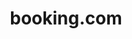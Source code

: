 ---
facebook: http://www.facebook.com/bookingcom
images:
- booking-icon.svg
- booking-ar21.svg
instagram: https://www.instagram.com/bookingcom/
linkedin: http://nl.linkedin.com/company/booking.com
logohandle: booking
sort: booking.com
title: booking.com
twitter: https://x.com/bookingcom
website: https://www.booking.com/
wikipedia: https://en.wikipedia.org/wiki/Booking.com
---